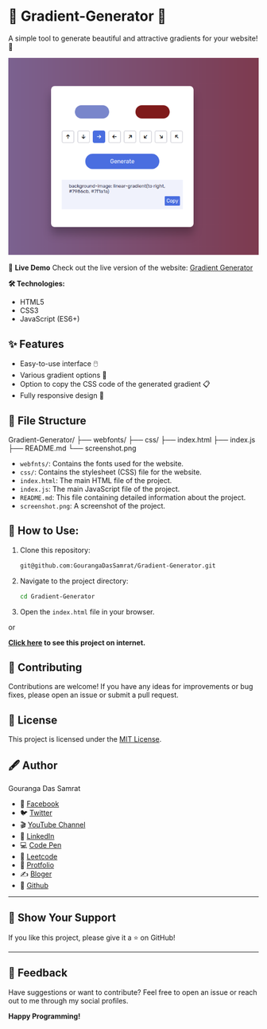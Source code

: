 # 🎨 Gradient-Generator 🌈

A simple tool to generate beautiful and attractive gradients for your website! 🚀

![Gradient Generator Screenshot](screenshot.png)

🎥 **Live Demo**
Check out the live version of the website: [Gradient Generator](https://gradientgeneratorbygouranga.tiiny.site)


**🛠️ Technologies:**

- HTML5
- CSS3
- JavaScript (ES6+)

## ✨ Features

* Easy-to-use interface 🖱️
* Various gradient options 🌈
* Option to copy the CSS code of the generated gradient 📋
* Fully responsive design 📱

## 📂 File Structure


Gradient-Generator/
├── webfonts/
├── css/
├── index.html
├── index.js
├── README.md
└── screenshot.png

* `webfnts/`: Contains the fonts used for the website.
* `css/`: Contains the stylesheet (CSS) file for the website.
* `index.html`: The main HTML file of the project.
* `index.js`: The main JavaScript file of the project.
* `README.md`: This file containing detailed information about the project.
* `screenshot.png`: A screenshot of the project.


## 🚀 How to Use:

1.  Clone this repository:

    ```bash
    git@github.com:GourangaDasSamrat/Gradient-Generator.git

2.  Navigate to the project directory:
    ```bash
    cd Gradient-Generator
    ```
3.  Open the `index.html` file in your browser.

or

**[Click here](https://gradientgeneratorbygouranga.tiiny.site) to see this project on internet.**

## 👏 Contributing

Contributions are welcome! If you have any ideas for improvements or bug fixes, please open an issue or submit a pull request.

## 📰 License

This project is licensed under the [MIT License](https://opensource.org/licenses/MIT).

## 🖋️ Author

Gouranga Das Samrat

- 📘 [Facebook](https://www.facebook.com/gourangadassamrat)
- 🐦 [Twitter](https://x.com/gouranga_khulna)
- 🎬 [YouTube Channel](https://www.youtube.com/@GourangaDasSamrat)
- 💼 [LinkedIn](https://linkedin.com/in/gouranga-das-samrat)
- 💻 [Code Pen](https://codepen.io/gouranga-das-samrat)
- 🚀 [Leetcode](https://leetcode.com/u/cqq98g0hw0/)
- 🎨 [Protfolio](https://gourangadas.netlify.app/)
- ✍️ [Bloger](https://gourangadassamrat.blogspot.com/)
- 🐙 [Github](https://github.com/GourangaDasSamrat)

---

## 🌟 Show Your Support

If you like this project, please give it a ⭐ on GitHub!

---

## 📢 Feedback

Have suggestions or want to contribute? Feel free to open an issue or reach out to me through my social profiles.

**Happy Programming!**
